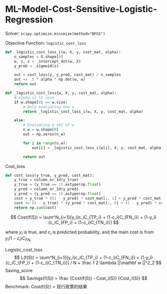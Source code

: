 # ML-Model-Cost-Sensitive-Logistic-Regression

Solver: `scipy.optimize.minimize(method="BFGS")`

Objective Function: `logistic_cost_loss`

```python
def _logistic_cost_loss_i(w, X, y, cost_mat, alpha):
    n_samples = X.shape[0]
    w, c, z = _intercept_dot(w, X)
    y_prob = _sigmoid(z)

    out = cost_loss(y, y_prob, cost_mat) / n_samples
    out += .5 * alpha * np.dot(w, w)
    return out

def _logistic_cost_loss(w, X, y, cost_mat, alpha):
    # alpha is l2 norm
    if w.shape[0] == w.size:
        # Only evaluating one w
        return _logistic_cost_loss_i(w, X, y, cost_mat, alpha)

    else:
        # Evaluating a set of w
        n_w = w.shape[0]
        out = np.zeros(n_w)

        for i in range(n_w):
            out[i] = _logistic_cost_loss_i(w[i], X, y, cost_mat, alpha)

        return out
```

Cost_loss

```python
def cost_loss(y_true, y_pred, cost_mat):
    y_true = column_or_1d(y_true)
    y_true = (y_true == 1).astype(np.float)
    y_pred = column_or_1d(y_pred)
    y_pred = (y_pred == 1).astype(np.float)
    cost = y_true * ((1 - y_pred) * cost_mat[:, 1] + y_pred * cost_mat[:, 2])
    cost += (1 - y_true) * (y_pred * cost_mat[:, 0] + (1 - y_pred) * cost_mat[:, 3])
    return np.sum(cost)
```

$$
Cost(f(S)) = \sum^N_{i=1}[y_i(c_iC_{TP_i} + (1-c_i)C_{FN_i}) + (1-y_i)(c_iC_{FP_i} + (1-c_i)C_{TN_i})]
$$

where $y_i$ is true, and $c_i$ is predicted probability, and the main cost is from $y_i(1-c_i)C_{FN_i}$

Logistic_cost_loss
$$
L(f(S)) = \sum^N_{i=1}[y_i(c_iC_{TP_i} + (1-c_i)C_{FN_i}) + (1-y_i)(c_iC_{FP_i} + (1-c_i)C_{TN_i})] / N + \frac 1 2 \lambda ||\mathbf w ||^2_2
$$
Saving_score
$$
Savings(f(S)) = \frac {Cost(f(S)) - Cost_l(S)} {Cost_l(S)}
$$
Benchmark: Cost(f(S)) = 现行政策的结果